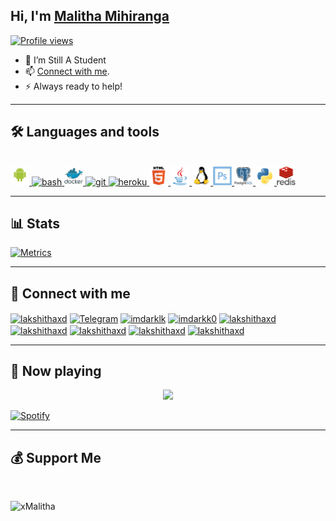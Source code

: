 ## Hi, I'm [Malitha Mihiranga](http://xmalitha.epizy.com/) 
[![Profile views](https://komarev.com/ghpvc/?username=xMalitha&label=Profile%20views)](https://github.com/xMalitha)
- 💫 I’m Still A Student
- 📫 [Connect with me](#-connect-with-me).
- ⚡ Always ready to help!
---

## 🛠️ Languages and tools
</br>
<a href="https://developer.android.com" class="padded" target="_blank"> <img src="https://raw.githubusercontent.com/devicons/devicon/master/icons/android/android-original-wordmark.svg" alt="android" width="30" height="30"/> </a> 
<a href="https://www.gnu.org/software/bash/" class="padded" target="_blank"> <img src="https://www.vectorlogo.zone/logos/gnu_bash/gnu_bash-icon.svg" alt="bash" width="30" height="30"/> </a> 
<a href="https://www.docker.com/" class="padded" target="_blank"> <img src="https://raw.githubusercontent.com/devicons/devicon/master/icons/docker/docker-original-wordmark.svg" alt="docker" width="30" height="30"/> </a> 
<a href="https://git-scm.com/" class="padded" target="_blank"> <img src="https://www.vectorlogo.zone/logos/git-scm/git-scm-icon.svg" alt="git" width="30" height="30"/> </a> 
<a href="https://heroku.com" class="padded" target="_blank"> <img src="https://www.vectorlogo.zone/logos/heroku/heroku-icon.svg" alt="heroku" width="30" height="30"/> </a> 
<a href="https://www.w3.org/html/" class="padded" target="_blank"> <img src="https://raw.githubusercontent.com/devicons/devicon/master/icons/html5/html5-original-wordmark.svg" alt="html5" width="30" height="30"/> </a> 
<a href="https://www.java.com" class="padded" target="_blank"> <img src="https://raw.githubusercontent.com/devicons/devicon/master/icons/java/java-original.svg" alt="java" width="30" height="30"/> </a> 
<a href="https://www.linux.org/" class="padded" target="_blank"> <img src="https://raw.githubusercontent.com/devicons/devicon/master/icons/linux/linux-original.svg" alt="linux" width="30" height="30"/> </a> 
<a href="https://www.photoshop.com/en" class="padded" target="_blank"> <img src="https://raw.githubusercontent.com/devicons/devicon/master/icons/photoshop/photoshop-line.svg" alt="photoshop" width="30" height="30"/> </a> 
<a href="https://www.postgresql.org" class="padded" target="_blank"> <img src="https://raw.githubusercontent.com/devicons/devicon/master/icons/postgresql/postgresql-original-wordmark.svg" alt="postgresql" width="30" height="30"/> </a> 
<a href="https://www.python.org" class="padded" target="_blank"> <img src="https://raw.githubusercontent.com/devicons/devicon/master/icons/python/python-original.svg" alt="python" width="30" height="30"/> </a> 
<a href="https://redis.io" class="padded" target="_blank"> <img src="https://raw.githubusercontent.com/devicons/devicon/master/icons/redis/redis-original-wordmark.svg" alt="redis" width="30" height="30"/> </a>

---

## 📊 Stats

[![Metrics](https://metrics.lecoq.io/xMalitha?template=classic&base.header=0&base.metadata=0&isocalendar=1&languages=1&people=1&isocalendar.duration=half-year&languages.limit=8&languages.sections=most-used&languages.colors=github&languages.threshold=0%25&languages.indepth=false&languages.recent.load=300&languages.recent.days=14&people.limit=24&people.size=28&people.types=followers%2C%20following&people.identicons=false&people.shuffle=false&config.timezone=Asia%2FCalcutta)](https://t.me/xMalitha)


---


## 🔗 Connect with me

<a href="http://xmalitha.epizy.com/" target="blank"><img align="center" src="https://ouch-cdn2.icons8.com/P2rxJcL1berfjoACCXIVe44aFa9hOSMzDZ9Lbul4ZmA/rs:fit:256:256/czM6Ly9pY29uczgu/b3VjaC1wcm9kLmFz/c2V0cy9wbmcvMjMz/L2IzYmYzYzZhLTZm/MjAtNGEwZS04ZmU4/LTAxODhhZmQ3NWY0/NS5wbmc.png" alt="lakshithaxd" height="40" width="40" /></a>
<a href="https://t.me/Malitha_Mihiranga" target="_blank"><img align="center" src="https://img.icons8.com/color/2x/telegram-app--v1.png" alt="Telegram" height="40" width="40" /></a>
<a href="https://dev.to/malithamihiranga" target="blank"><img align="center" src="https://raw.githubusercontent.com/rahuldkjain/github-profile-readme-generator/master/src/images/icons/Social/devto.svg" alt="imdarklk" height="30" width="40" /></a>
<a href="https://twitter.com/malithamihirang" target="blank"><img align="center" src="https://raw.githubusercontent.com/rahuldkjain/github-profile-readme-generator/master/src/images/icons/Social/twitter.svg" alt="imdarkk0" height="30" width="40" /></a>
<a href="https://www.instagram.com/malitha__mihiranga/" target="blank"><img align="center" src="https://raw.githubusercontent.com/rahuldkjain/github-profile-readme-generator/master/src/images/icons/Social/instagram.svg" alt="lakshithaxd" height="30" width="40" /></a>
<a href="https://www.youtube.com/channel/UCvaT8h6YRJYb-WTZ1W2SOig" target="blank"><img align="center" src="https://img.icons8.com/color/344/youtube-play.png" alt="lakshithaxd" height="40" width="40" /></a>
<a href="https://open.spotify.com/user/31xby6cnmtulxlrx5745radnrv24" target="blank"><img align="center" src="https://upload.wikimedia.org/wikipedia/commons/thumb/8/84/Spotify_icon.svg/1982px-Spotify_icon.svg.png" alt="lakshithaxd" height="35" width="35" /></a>
<a href="https://ko-fi.com/malithamihiranga" target="blank"><img align="center" src="https://storage.ko-fi.com/cdn/cup-border.png" alt="lakshithaxd" height="25" width="40" /></a>
<a href="https://gitlab.com/xMalitha" target="blank"><img align="center" src="https://img.icons8.com/color/2x/gitlab.png" alt="lakshithaxd" height="35" width="35" /></a>
</p>



---





## 🎵 Now playing

<center><img src= "https://raw.githubusercontent.com/Gishankrishka2/Gishankrishka2/main/Gifs/5eeea355389655.59822ff824b72.gif" width="175"></center>

 [![Spotify](https://itstommi.vercel.app/api?rainbow=true)](https://open.spotify.com/user/31xby6cnmtulxlrx5745radnrv24)

---
## 💰 Support Me
<br>

<a href="https://ko-fi.com/malithamihiranga" class="padded"><img height="30" style="border:0px;height:30px;" align="left" alt="xMalitha" src="https://teacherjulieta.files.wordpress.com/2020/10/buymeacoffee_red402x.png?w=1024" />

<!---
xMalitha/xMalitha is a ✨ special ✨ repository because its `README.md` (this file) appears on your GitHub profile.
You can click the Preview link to take a look at your changes.
--->
